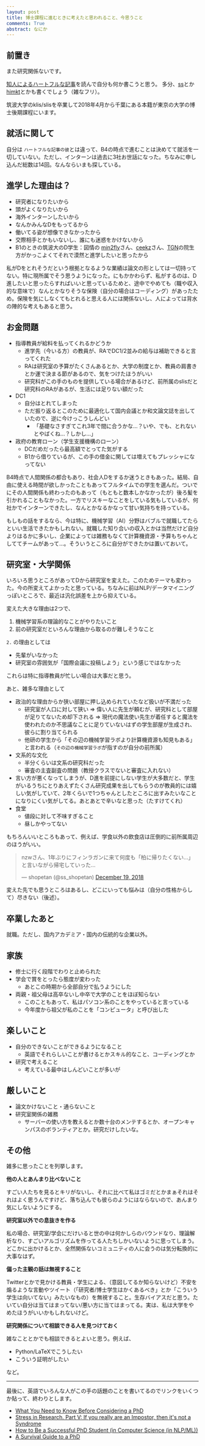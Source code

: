 ```yaml
---
layout: post
title: 博士課程に進むときに考えたと思われること、今思うこと
comments: True
abstract: なにか
---
```


## 前置き

また研究関係ないです。

[知人によるハートフルな記事](https://blog.makky.io/articles/2018/12/18/d/)を読んで自分も何か書こうと思う。
多分、[ss](https://twitter.com/ss_shopetan)とか[himkt](https://twitter.com/himkt/)とかも書くでしょう（雑なフリ）。

筑波大学のklis/slisを卒業して2018年4月から千葉にある本籍が東京の大学の博士後期課程にいます。

## 就活に関して

自分は `ハートフルな記事の彼`とは違って、B4の時点で進むことは決めてて就活を一切していない。ただし、インターンは過去に3社お世話になった。ちなみに申し込んだ総数は14回。なんならいまも探している。

## 進学した理由は？

- 研究者になりたいから
- 頭がよくなりたいから
- 海外インターンしたいから
- なんかみんなDをもってるから
- 働いてる姿が想像できなかったから
- 交際相手とかもいないし、誰にも迷惑をかけないから
- B1のときの筑波大のD学生：図情の [min2fly](https://twitter.com/min2fly)さん、[ceekz](https://twitter.com/ceekz)さん、[TGN](http://tgn.official.jp/">http://tgn.official.jp/)の院生方がかっこよくてそれで漠然と進学したいと思ったから

私がDをとれそうだという根拠となるような業績は論文の形としては一切持ってない。特に現所属でそう思うようになった。にもかかわらず、私がするのは、D進したいと思ったらすればいいと思っているためと、途中でやめても（職や収入的な意味で）なんとかなりそうな保険（自分の場合はコーディング）があったため。保険を気にしなくてもとれると思える人には関係ないし、人によっては背水の陣的な考えもあると思う。

## お金問題

- 指導教員が給料を払ってくれるかどうか
  - 進学先（今いる方）の教員が、RAでDC1/2並みの給与は補助できると言ってくれた
  - RAは研究室の予算がたくさんあるとか、大学の制度とか、教員の肩書きとか運で決まる節があるので、気をつけたほうがいい
  - 研究科がこの手のものを提供している場合があるけど、前所属のslisだと研究科のRAがあるが、生活には足りない額だった
- DC1 
  - 自分はとれてしまった
  - ただ振り返るとこのために最適化して国内会議とか和文論文誌を出していたので、逆に今けっこうしんどい
    - 「基礎なさすぎてこれ3年で間に合うかな…？いや、でも、とれないとやばくね…？しかし…」
- 政府の教育ローン（学生支援機構のローン）
  - DCだめだったら最高額でとってた気がする
  - B1から借りているが、この手の借金に関しては増えてもプレッシャになってない

B4時点で人間関係の都合もあり、社会人Dをするか迷うときもあった。結局、自由に使える時間が欲しかったこともあってフルタイムでの学生を選んだ。ついでにその人間関係も終わったのもあって（もともと数本しかなかったが）後ろ髪を引かれることもなかった。一方でリスキーなことをしている気もしているが、何社かでインターンできたし、なんとかなるかなって甘い気持ちを持っている。

もしもの話をするなら、今は特に、機械学習（AI）分野はバブルで就職してたらといい生活できたかもしれない。就職した知り合いの収入とかは当然だけど自分よりはるかに多いし、企業によっては雑務もなくて計算機資源・予算もちゃんとしててチームがあって…。そういうところに自分ができたかは置いておいて。

## 研究室・大学関係

いろいろ思うところがあってDから研究室を変えた。このためテーマも変わった。今の所変えてよかったと思っている。ちなみに前はNLP/データマイニングっぽいところで、最近は汎化誤差を上から抑えている。

変えた大きな理由は2つで、

1. 機械学習系の理論的なことがやりたいこと
2. 前の研究室だといろんな理由から取るのが難しそうなこと

`2.` の理由としては

  - 先輩がいなかった
  - 研究室の雰囲気が「国際会議に投稿しよう」という感じではなかった

これらは特に指導教員が忙しい場合は大事だと思う。

あと、雑多な理由として

- 政治的な理由からか狭い部屋に押し込められていたなど扱いが不満だった
  - 研究室が人口に対して狭い => 偉い人に先生が頼むが、研究科として部屋が足りてないため却下される => 現代の魔法使い先生が着任すると魔法を使われたのか不思議なことに足りていないはずの学生部屋が生成され、彼らに割り当てられる
  - 他研の学生から「その辺の機械学習ラボより計算機資源も知見もある」と言われる（`その辺の機械学習ラボ`が指すのが自分の前所属）
- 文系的な文化
  - 半分くらいは文系の研究科だった
  - 審査の主査副査の問題（教授クラスでないと審査に入れない）
- 言い方が悪くなってしまうが、D進を前提にしない学生が大多数だと、学生がいるうちにとりあえずたくさん研究成果を出してもらうのが教員的には嬉しい気がしていて、2年くらいで1つちゃんとしたところに出すみたいなことになりにくい気がしてる。あとあとで辛いなと思った（たすけてくれ）
- 食堂
  - 値段に対して不味すぎること
  - 昼しかやってない

もちろんいいところもあって、例えば、学食以外の飲食店は圧倒的に前所属周辺のほうがいい。
<blockquote class="twitter-tweet" data-lang="en"><p lang="ja" dir="ltr">nzwさん、1年ぶりにフィンラガンに来て何度も「柏に帰りたくない…」と言いながら帰宅していった…</p>&mdash; shopetan (@ss_shopetan) <a href="https://twitter.com/ss_shopetan/status/1075401267030052865?ref_src=twsrc%5Etfw">December 19, 2018</a></blockquote>
<script async src="https://platform.twitter.com/widgets.js" charset="utf-8"></script>

変えた先でも思うところはあるし、どこにいっても悩みは（自分の性格からして）尽きない（後述）。

## 卒業したあと

就職。ただし、国内アカデミア・国内の伝統的な企業以外。

## 家族

- 修士に行く段階でわりと止められた
- 学会で賞をとったら態度が変わった
  - あとこの時期から全部自分で払うようにした
- 両親・祖父母は高卒ないし中卒で大学のことをほぼ知らない
  - このこともあって、私はパソコン系のことをやっていると言っている
  - 今年度から祖父が私のことを「コンピュータ」と呼び出した

## 楽しいこと

- 自分のできないことができるようになること
  - 英語でそれらしいことが書けるとかスキル的なこと、コーディングとか
- 研究で考えること
  - 考えている最中はしんどいことが多いが

## 厳しいこと

- 論文かけないこと・通らないこと
- 研究室関係の雑務
  - サーバーの使い方を教えるとか数十台のメンテするとか、オープンキャンパスのボランティアとか。研究だけしたいな。

## その他

雑多に思ったことを列挙します。

**他の人とあんまり比べないこと**

すごい人たちを見るとキリがないし、それに比べて私はゴミだとかまぁそれはそれはよく思うんですけど、落ち込んでも彼らのようにはならないので、あんまり気にしないようにする。

**研究室以外での息抜きを作る**

私の場合、研究室/学会にだけいると世の中は何かしらのバウンドなり、理論解析なり、すごいアルゴリズムを作ってる人たちしかいないように思ってしまう。
どこかに出かけるとか、全然関係ないコミュニティの人に会うのは気分転換的に大事なはず。

**偏った主観の話は無視すること**

Twitterとかで見かける教員・学生による、（意図してるか知らないけど）不安を煽るような言動やツイート（「研究者/博士学生はかくあるべき」とか「こういう学生は向いてない」みたいなもの）を無視すること。生存バイアスだと思う。たいてい自分は当てはまってない/悪い方に当てはまってる。実は、私は大学をやめたほうがいいかもしれないけど。

**研究関係について相談できる人を見つけておく**

雑なこととかでも相談できるとよいと思う。例えば、

- Python/LaTeXでこうしたい
- こういう証明がしたい

など。

---

最後に、英語でいろんな人がこの手の話題のことを書いてるのでリンクをいくつか貼って、終わりとします。

- [What You Need to Know Before Considering a PhD](https://www.fast.ai/2018/08/27/grad-school/)
- [Stress in Research. Part V: If you really are an Impostor, then it's not a Syndrome](http://www.theexclusive.org/2018/09/impostor.html)
- [How to Be a Successful PhD Student (in Computer Science (in NLP/ML))](https://people.cs.umass.edu/~wallach/how_to_be_a_successful_phd_student.pdf)
- [A Survival Guide to a PhD](http://karpathy.github.io/2016/09/07/phd/)
